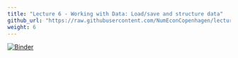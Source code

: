 ```yaml
---
title: "Lecture 6 - Working with Data: Load/save and structure data"
github_url: "https://raw.githubusercontent.com/NumEconCopenhagen/lectures-2019/master/06/Load_save_and_structure_data.ipynb"
weight: 6
---
```

[![Binder](https://mybinder.org/badge_logo.svg)](https://mybinder.org/v2/gh/NumEconCopenhagen/lectures-2019/master?urlpath=lab/tree/06/Load_save_and_structure_data.ipynb
)
